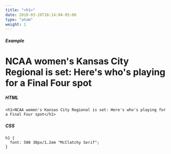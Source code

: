 ```yaml
---
title: "<h1>"
date: 2018-03-26T16:14:04-05:00
type: "atom"
weight: 1
---
```


##### Example
<h1>NCAA women's Kansas City Regional is set: Here's who's playing for a Final Four spot</h1>

##### HTML
```
<h1>NCAA women's Kansas City Regional is set: Here's who's playing for a Final Four spot</h1>
```

##### CSS
```
h1 {
  font: 500 30px/1.2em "McClatchy Serif";
}
```
